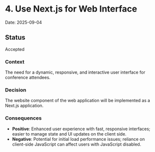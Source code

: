 # 4. Use Next.js for Web Interface

Date: 2025-09-04

## Status

Accepted

### Context

The need for a dynamic, responsive, and interactive user interface for conference attendees.

### Decision

The website component of the web application will be implemented as a Next.js application.

### Consequences

* **Positive**: Enhanced user experience with fast, responsive interfaces; easier to manage state and UI updates on the client side.
* **Negative**: Potential for initial load performance issues; reliance on client-side JavaScript can affect users with JavaScript disabled.